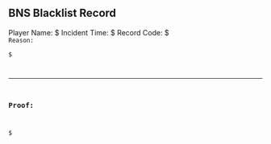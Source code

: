 ## BNS Blacklist Record
Player Name: $<name>
Incident Time: $<time>
Record Code: $<code>
Reason:  
$<reason>

----
### Proof:
$<proof>
